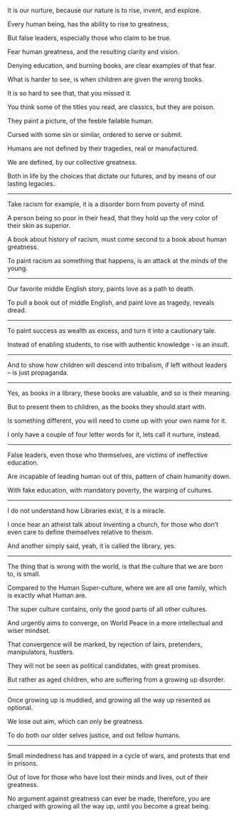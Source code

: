 It is our nurture,
because our nature is to rise, invent, and explore.

Every human being,
has the ability to rise to greatness,

But false leaders,
especially those who claim to be true.

Fear human greatness,
and the resulting clarity and vision.

Denying education, and burning books,
are clear examples of that fear.

What is harder to see,
is when children are given the wrong books.

It is so hard to see that,
that you missed it.

You think some of the titles you read,
are classics, but they are poison.

They paint a picture,
of the feeble failable human.

Cursed with some sin or similar,
ordered to serve or submit.

Humans are not defined by their tragedies,
real or manufactured.

We are defined,
by our collective greatness.

Both in life by the choices that dictate our futures,
and by means of our lasting legacies.

---

Take racism for example,
it is a disorder born from poverty of mind.

A person being so poor in their head,
that they hold up the very color of their skin as superior.

A book about history of racism,
must come second to a book about human greatness.

To paint racism as something that happens,
is an attack at the minds of the young.

---

Our favorite middle English story,
paints love as a path to death.

To pull a book out of middle English,
and paint love as tragedy, reveals dread.

---

To paint success as wealth as excess,
and turn it into a cautionary tale.

Instead of enabling students,
to rise with authentic knowledge - is an insult.

---

And to show how children will descend into tribalism,
if left without leaders – is just propaganda.

---

Yes, as books in a library,
these books are valuable, and so is their meaning.

But to present them to children,
as the books they should start with.

Is something different,
you will need to come up with your own name for it.

I only have a couple of four letter words for it,
lets call it nurture, instead.

---

False leaders, even those who themselves,
are victims of ineffective education.

Are incapable of leading human out of this,
pattern of chain humanity down.

With fake education, with mandatory poverty,
the warping of cultures.

---

I do not understand how Libraries exist,
it is a miracle.

I once hear an atheist talk about inventing a church,
for those who don’t even care to define themselves relative to theism.

And another simply said,
yeah, it is called the library, yes.

---

The thing that is wrong with the world,
is that the culture that we are born to, is small.

Compared to the Human Super-culture,
where we are all one family, which is exactly what Human are.

The super culture contains,
only the good parts of all other cultures.

And urgently aims to converge,
on World Peace in a more intellectual and wiser mindset.

That convergence will be marked,
by rejection of lairs, pretenders, manipulators, hustlers.

They will not be seen as political candidates,
with great promises.

But rather as aged children,
who are suffering from a growing up disorder.

---

Once growing up is muddied,
and growing all the way up resented as optional.

We lose out aim,
which can only be greatness.

To do both our older selves justice,
and out fellow humans.

---

Small mindedness has and trapped in a cycle of wars,
and protests that end in prisons.

Out of love for those who have lost their minds and lives,
out of their greatness.

No argument against greatness can ever be made,
therefore, you are charged with growing all the way up, until you become a great being.
